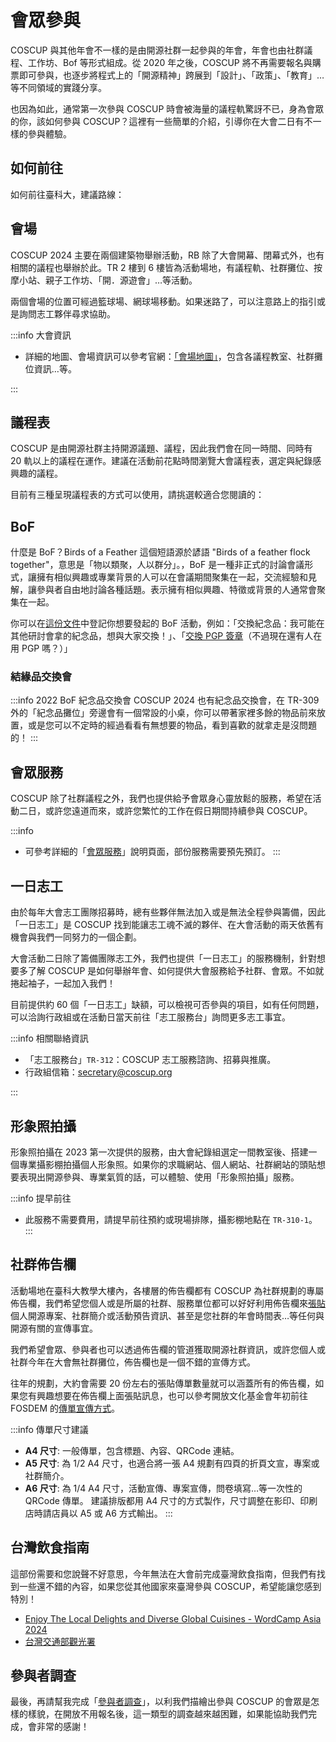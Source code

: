 <script setup lang='ts'>
</script>

# 會眾參與

COSCUP 與其他年會不一樣的是由開源社群一起參與的年會，年會也由社群議程、工作坊、Bof 等形式組成。從 2020 年之後，COSCUP 將不再需要報名與購票即可參與，也逐步將程式上的「開源精神」跨展到「設計」、「政策」、「教育」…等不同領域的實踐分享。

也因為如此，通常第一次參與 COSCUP 時會被海量的議程軌驚訝不已，身為會眾的你，該如何參與 COSCUP？這裡有一些簡單的介紹，引導你在大會二日有不一樣的參與體驗。

## 如何前往

如何前往臺科大，建議路線：

<Tab>
    <template #title-mrt="{ isActive }">
        捷運
    </template>
    <template #content-mrt>
        搭乘捷運綠線抵達公館，可騎 Ubike 穿越台大校園往臺科大。
    </template>
    <template #title-bus="{ isActive }">
        公車
    </template>
    <template #content-bus>
        站牌在「臺大癌醫(基隆路)」下車。
    </template>
    <template #title-walk="{ isActive }">
        走路
    </template>
    <template #content-walk>
        很累，不建議。
    </template>
    <template #title-drive="{ isActive }">
        開車
    </template>
    <template #content-drive>
        學校的停車場委外經營，詳細的收費方式可搜尋「CITY PARKING 城市車旅停車場 國立臺灣科技大學停車場(台科大站)」。
    </template>
</Tab>

## 會場

COSCUP 2024 主要在兩個建築物舉辦活動，RB 除了大會開幕、閉幕式外，也有相關的議程也舉辦於此。TR 2 樓到 6 樓皆為活動場地，有議程軌、社群攤位、按摩小站、親子工作坊、「開．源遊會」…等活動。

兩個會場的位置可經過籃球場、網球場移動。如果迷路了，可以注意路上的指引或是詢問志工夥伴尋求協助。

:::info 大會資訊

- 詳細的地圖、會場資訊可以參考官網：[「會場地圖」](https://coscup.org/2024/en/venue)，包含各議程教室、社群攤位資訊…等。

:::

## 議程表

COSCUP 是由開源社群主持開源議題、議程，因此我們會在同一時間、同時有 20 軌以上的議程在運作。建議在活動前花點時間瀏覽大會議程表，選定與紀錄感興趣的議程。

目前有三種呈現議程表的方式可以使用，請挑選較適合您閱讀的：

<Tab>
    <template #title-official='{ isActive }'>
        大會議程表
    </template>
    <template #content-official>
        適合寬銀幕使用，請記得右側還有更多議程軌內容。
    </template>
    <template #title-pretalx='{ isActive }'>
        Pretalx 投稿系統
    </template>
    <template #content-pretalx>
        可針對「議程表」、「議程」或「講者」呈現不同的瀏覽方式，稍微適合行動裝置、平板尺寸、或比較習慣條列式的呈現。
    </template>
    <template #title-volunteer='{ isActive }'>
        志工平台議程表
    </template>
    <template #content-volunteer>
        針對議程軌條列呈現，可收藏、加入行事曆與留言討論議程。
    </template>
</Tab>

## BoF

什麼是 BoF？Birds of a Feather 這個短語源於諺語 "Birds of a feather flock together"，意思是「物以類聚，人以群分」。，BoF 是一種非正式的討論會議形式，讓擁有相似興趣或專業背景的人可以在會議期間聚集在一起，交流經驗和見解，讓參與者自由地討論各種話題。表示擁有相似興趣、特徵或背景的人通常會聚集在一起。

你可以在[這份文件](https://docs.google.com/document/d/1Nn5j549QfJ-QhS2RCje91g5Qt9WVsjxxuFBvb51IpI4/)中登記你想要發起的 BoF 活動，例如：「交換紀念品：我可能在其他研討會拿的紀念品，想與大家交換！」、「[交換 PGP 簽章](https://en.wikipedia.org/wiki/Key_signing_party)（不過現在還有人在用 PGP 嗎？）」

### 結緣品交換會

:::info 2022 BoF 紀念品交換會
COSCUP 2024 也有紀念品交換會，在 TR-309 外的「紀念品攤位」旁邊會有一個常設的小桌，你可以帶著家裡多餘的物品前來放置，或是您可以不定時的經過看看有無想要的物品，看到喜歡的就拿走是沒問題的！
:::

## 會眾服務

COSCUP 除了社群議程之外，我們也提供給予會眾身心靈放鬆的服務，希望在活動二日，或許您遠道而來，或許您繁忙的工作在假日期間持續參與 COSCUP。

<Tab>
    <template #title-gathering>
        前夜派對
    </template>
    <template #content-gathering>
        在活動前一天 8/2 晚上的一個喝酒、聊開源的聚會，不論你隔天是否參與 COSCUP，歡迎來！
    </template>
    <template #title-market>
        療癒市集
    </template>
    <template #content-market>
        結合「按摩小站」、「紅酒瑜伽」、「療癒彩繪」、「療癒睡眠」，提供身心靈的放鬆與恢復。
    </template>
    <template #title-funfair>
        開．源遊會
    </template>
    <template #content-funfair>
        2024 新企劃，結合「開源菜單」的方式實踐「開源精神」，有空可以過去逛逛，現場有許多攤位提供各式特色物品。也可前往短暫休憩。
    </template>
    <template #title-healing>
        療癒講座
    </template>
    <template #content-healing>
        延續「療癒」主題，將其轉換一系列的講座課程，專注在「創傷、復原」的議程，有興趣去可以前往聆聽。
    </template>
    <template #title-workshop>
        親子工作坊
    </template>
    <template #content-workshop>
        適合小朋友初踏入開源、創客領域，今年有熱門的焊接、電玩製作課程，準備詢問小朋友要選那一堂課了！
    </template>
</Tab>

:::info

- 可參考詳細的「[會眾服務](https://volunteer.coscup.org/docs/about_coscup/attendee_services/)」說明頁面，部份服務需要預先預訂。
  :::

## 一日志工

由於每年大會志工團隊招募時，總有些夥伴無法加入或是無法全程參與籌備，因此「一日志工」是 COSCUP 找到能讓志工魂不滅的夥伴、在大會活動的兩天依舊有機會與我們一同努力的一個企劃。

大會活動二日除了籌備團隊志工外，我們也提供「一日志工」的服務機制，針對想要多了解 COSCUP 是如何舉辦年會、如何提供大會服務給予社群、會眾。不如就捲起袖子，一起加入我們！

目前提供約 60 個「一日志工」缺額，可以檢視可否參與的項目，如有任何問題，可以洽詢行政組或在活動日當天前往「志工服務台」詢問更多志工事宜。

:::info 相關聯絡資訊

- 「志工服務台」`TR-312`：COSCUP 志工服務諮詢、招募與推廣。
- 行政組信箱：[secretary@coscup.org](mailto:secretary@coscup.org)

:::

## 形象照拍攝

形象照拍攝在 2023 第一次提供的服務，由大會紀錄組選定一間教室後、搭建一個專業攝影棚拍攝個人形象照。如果你的求職網站、個人網站、社群網站的頭貼想要表現出開源參與、專業氣質的話，可以體驗、使用「形象照拍攝」服務。

:::info 提早前往

- 此服務不需要費用，請提早前往預約或現場排隊，攝影棚地點在 `TR-310-1`。
  :::

## 社群佈告欄

活動場地在臺科大教學大樓內，各樓層的佈告欄都有 COSCUP 為社群規劃的專屬佈告欄，我們希望您個人或是所屬的社群、服務單位都可以好好利用佈告欄來[張貼](https://www.flickr.com/photos/coscup/)個人開源專案、社群簡介或活動預告資訊、甚至是您社群的年會時間表…等任何與開源有關的宣傳事宜。

我們希望會眾、參與者也可以透過佈告欄的管道獲取開源社群資訊，或許您個人或社群今年在大會無社群攤位，佈告欄也是一個不錯的宣傳方式。

往年的規劃，大約會需要 20 份左右的張貼傳單數量就可以涵蓋所有的佈告欄，如果您有興趣想要在佈告欄上面張貼訊息，也可以參考開放文化基金會年初前往 FOSDEM 的[傳單宣傳方式](https://ocf.tw/p/global/fosdem-2024/)。

:::info 傳單尺寸建議

- **A4 尺寸**: 一般傳單，包含標題、內容、QRCode 連結。
- **A5 尺寸**: 為 1/2 A4 尺寸，也適合將一張 A4 規劃有四頁的折頁文宣，專案或社群簡介。
- **A6 尺寸**: 為 1/4 A4 尺寸，活動宣傳、專案宣傳，問卷填寫…等一次性的 QRCode 傳單。
  建議排版都用 A4 尺寸的方式製作，尺寸調整在影印、印刷店時請店員以 A5 或 A6 方式輸出。
  :::

## 台灣飲食指南

這部份需要和您說聲不好意思，今年無法在大會前完成臺灣飲食指南，但我們有找到一些還不錯的內容，如果您從其他國家來臺灣參與 COSCUP，希望能讓您感到特別！

- [Enjoy The Local Delights and Diverse Global Cuisines - WordCamp Asia 2024](https://asia.wordcamp.org/2024/taste-of-taiwan/)
- [台灣交通部觀光署](https://www.taiwan.net.tw/)

## 參與者調查

最後，再請幫我完成「[參與者調查](https://coscup.org/2024-survey/)」，以利我們描繪出參與 COSCUP 的會眾是怎樣的樣貌，在開放不用報名後，這一類型的調查越來越困難，如果能協助我們完成，會非常的感謝！
